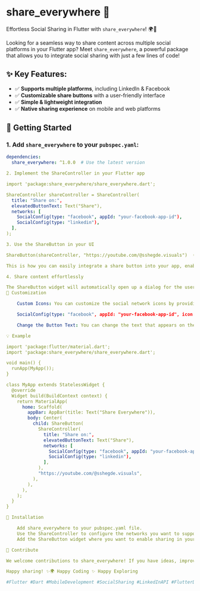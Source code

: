 # share_everywhere 🚀

Effortless Social Sharing in Flutter with `share_everywhere`! 🌍📲

Looking for a seamless way to share content across multiple social platforms in your Flutter app? Meet `share_everywhere`, a powerful package that allows you to integrate social sharing with just a few lines of code!

## ✨ Key Features:
- ✅ **Supports multiple platforms**, including LinkedIn & Facebook
- ✅ **Customizable share buttons** with a user-friendly interface
- ✅ **Simple & lightweight integration**
- ✅ **Native sharing experience** on mobile and web platforms

## 🚀 Getting Started

### 1. Add `share_everywhere` to your `pubspec.yaml`:
```yaml
dependencies:
  share_everywhere: ^1.0.0  # Use the latest version

2. Implement the ShareController in your Flutter app

import 'package:share_everywhere/share_everywhere.dart';

ShareController shareController = ShareController(
  title: "Share on:",
  elevatedButtonText: Text("Share"),
  networks: [
    SocialConfig(type: "facebook", appId: "your-facebook-app-id"),
    SocialConfig(type: "linkedin"),
  ],
);

3. Use the ShareButton in your UI

ShareButton(shareController, "https://youtube.com/@sshegde.visuals")  ( add your url here )

This is how you can easily integrate a share button into your app, enabling users to share content on Facebook, LinkedIn, or any other network you've configured!

4. Share content effortlessly

The ShareButton widget will automatically open up a dialog for the user to select a social network and share content with just one tap. It’s that simple!
🔧 Customization

    Custom Icons: You can customize the social network icons by providing your own image assets.

    SocialConfig(type: "facebook", appId: "your-facebook-app-id", icon: Image.asset("path/to/custom/facebook_icon.png"))

    Change the Button Text: You can change the text that appears on the button by modifying the elevatedButtonText property.

💡 Example

import 'package:flutter/material.dart';
import 'package:share_everywhere/share_everywhere.dart';

void main() {
  runApp(MyApp());
}

class MyApp extends StatelessWidget {
  @override
  Widget build(BuildContext context) {
    return MaterialApp(
      home: Scaffold(
        appBar: AppBar(title: Text("Share Everywhere")),
        body: Center(
          child: ShareButton(
            ShareController(
              title: "Share on:",
              elevatedButtonText: Text("Share"),
              networks: [
                SocialConfig(type: "facebook", appId: "your-facebook-app-id"),
                SocialConfig(type: "linkedin"),
              ],
            ),
            "https://youtube.com/@sshegde.visuals",
          ),
        ),
      ),
    );
  }
}

📌 Installation

    Add share_everywhere to your pubspec.yaml file.
    Use the ShareController to configure the networks you want to support (e.g., Facebook, LinkedIn).
    Add the ShareButton widget where you want to enable sharing in your app.

📣 Contribute

We welcome contributions to share_everywhere! If you have ideas, improvements, or issues, feel free to open a pull request or an issue on GitHub.

Happy sharing! ✨🌍 Happy Coding ✨ Happy Exploring

#Flutter #Dart #MobileDevelopment #SocialSharing #LinkedInAPI #FlutterDev
